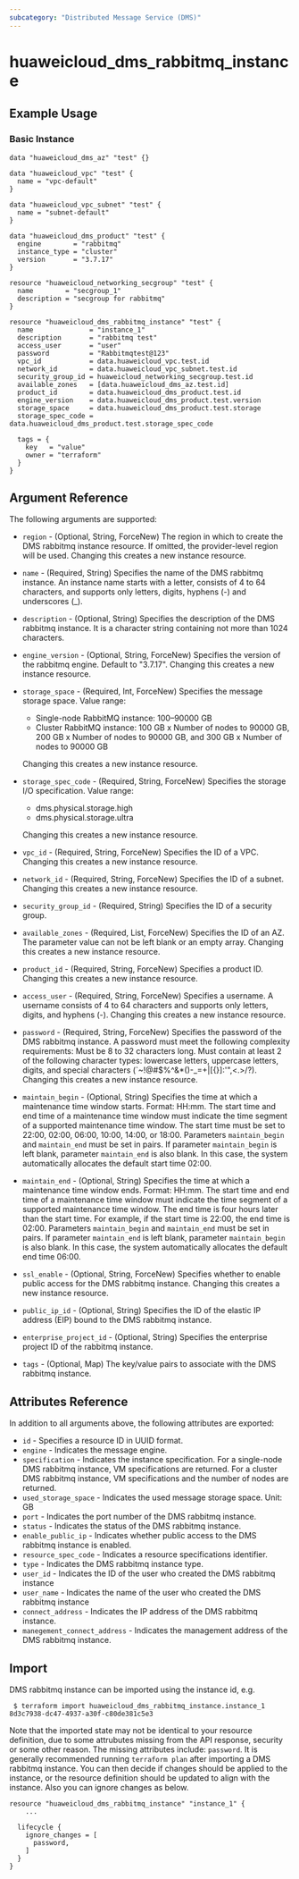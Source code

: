 ```yaml
---
subcategory: "Distributed Message Service (DMS)"
---
```


# huaweicloud_dms_rabbitmq_instance

## Example Usage

### Basic Instance

```hcl
data "huaweicloud_dms_az" "test" {}

data "huaweicloud_vpc" "test" {
  name = "vpc-default"
}

data "huaweicloud_vpc_subnet" "test" {
  name = "subnet-default"
}

data "huaweicloud_dms_product" "test" {
  engine        = "rabbitmq"
  instance_type = "cluster"
  version       = "3.7.17"
}

resource "huaweicloud_networking_secgroup" "test" {
  name        = "secgroup_1"
  description = "secgroup for rabbitmq"
}

resource "huaweicloud_dms_rabbitmq_instance" "test" {
  name              = "instance_1"
  description       = "rabbitmq test"
  access_user       = "user"
  password          = "Rabbitmqtest@123"
  vpc_id            = data.huaweicloud_vpc.test.id
  network_id        = data.huaweicloud_vpc_subnet.test.id
  security_group_id = huaweicloud_networking_secgroup.test.id
  available_zones   = [data.huaweicloud_dms_az.test.id]
  product_id        = data.huaweicloud_dms_product.test.id
  engine_version    = data.huaweicloud_dms_product.test.version
  storage_space     = data.huaweicloud_dms_product.test.storage
  storage_spec_code = data.huaweicloud_dms_product.test.storage_spec_code

  tags = {
    key   = "value"
    owner = "terraform"
  }
}
```

## Argument Reference

The following arguments are supported:

* `region` - (Optional, String, ForceNew) The region in which to create the DMS rabbitmq instance resource.
  If omitted, the provider-level region will be used. Changing this creates a new instance resource.

* `name` - (Required, String) Specifies the name of the DMS rabbitmq instance. An instance name starts with a letter,
    consists of 4 to 64 characters, and supports only letters, digits, hyphens (-) and underscores (_).

* `description` - (Optional, String) Specifies the description of the DMS rabbitmq instance. It is a character
    string containing not more than 1024 characters.

* `engine_version` - (Optional, String, ForceNew) Specifies the version of the rabbitmq engine. Default to "3.7.17".
    Changing this creates a new instance resource.

* `storage_space` - (Required, Int, ForceNew) Specifies the message storage space. Value range:
    - Single-node RabbitMQ instance: 100–90000 GB
    - Cluster RabbitMQ instance: 100 GB x Number of nodes to 90000 GB, 200 GB x Number of nodes to 90000 GB, and 300 GB x Number of nodes to 90000 GB
    
    Changing this creates a new instance resource.

* `storage_spec_code` - (Required, String, ForceNew) Specifies the storage I/O specification. Value range:
    - dms.physical.storage.high
    - dms.physical.storage.ultra

    Changing this creates a new instance resource.

* `vpc_id` - (Required, String, ForceNew) Specifies the ID of a VPC. Changing this creates a new instance resource.

* `network_id` - (Required, String, ForceNew) Specifies the ID of a subnet.
    Changing this creates a new instance resource.

* `security_group_id` - (Required, String) Specifies the ID of a security group.

* `available_zones` - (Required, List, ForceNew) Specifies the ID of an AZ. The parameter value can not be
    left blank or an empty array. Changing this creates a new instance resource.

* `product_id` - (Required, String, ForceNew) Specifies a product ID. Changing this creates a new instance resource.

* `access_user` - (Required, String, ForceNew) Specifies a username.
    A username consists of 4 to 64 characters and supports only letters, digits, and hyphens (-).
    Changing this creates a new instance resource.

* `password` - (Required, String, ForceNew) Specifies the password of the DMS rabbitmq instance. A password 
    must meet the following complexity requirements: Must be 8 to 32 characters long.
    Must contain at least 2 of the following character types: lowercase letters, uppercase
	letters, digits, and special characters (`~!@#$%^&*()-_=+\|[{}]:'",<.>/?).
    Changing this creates a new instance resource.

* `maintain_begin` - (Optional, String) Specifies the time at which a maintenance time window starts.
    Format: HH:mm.
    The start time and end time of a maintenance time window must indicate the time segment of
	a supported maintenance time window. The start time must be set to 22:00, 02:00, 06:00, 10:00,
    14:00, or 18:00. Parameters `maintain_begin` and `maintain_end` must be set in pairs. If
    parameter `maintain_begin` is left blank, parameter `maintain_end` is also blank. In this case, 
    the system automatically allocates the default start time 02:00.

* `maintain_end` - (Optional, String) Specifies the time at which a maintenance time window ends.
    Format: HH:mm.
    The start time and end time of a maintenance time window must indicate the time segment of
	a supported maintenance time window. The end time is four hours later than the start time.
    For example, if the start time is 22:00, the end time is 02:00. Parameters `maintain_begin`
    and `maintain_end` must be set in pairs. If parameter `maintain_end` is left blank, parameter
    `maintain_begin` is also blank. In this case, the system automatically allocates the default
    end time 06:00.

* `ssl_enable` - (Optional, String, ForceNew) Specifies whether to enable public access for the DMS rabbitmq instance.
    Changing this creates a new instance resource.

* `public_ip_id` - (Optional, String) Specifies the ID of the elastic IP address (EIP)
    bound to the DMS rabbitmq instance.

* `enterprise_project_id` - (Optional, String) Specifies the enterprise project ID of the rabbitmq instance.

* `tags` - (Optional, Map) The key/value pairs to associate with the DMS rabbitmq instance.

## Attributes Reference

In addition to all arguments above, the following attributes are exported:

* `id` - Specifies a resource ID in UUID format.
* `engine` - Indicates the message engine.
* `specification` - Indicates the instance specification. For a single-node DMS rabbitmq instance,
    VM specifications are returned. For a cluster DMS rabbitmq instance, VM specifications and the number of
    nodes are returned.
* `used_storage_space` - Indicates the used message storage space. Unit: GB
* `port` - Indicates the port number of the DMS rabbitmq instance.
* `status` - Indicates the status of the DMS rabbitmq instance.
* `enable_public_ip` - Indicates whether public access to the DMS rabbitmq instance is enabled.
* `resource_spec_code` - Indicates a resource specifications identifier.
* `type` - Indicates the DMS rabbitmq instance type.
* `user_id` - Indicates the ID of the user who created the DMS rabbitmq instance
* `user_name` -	Indicates the name of the user who created the DMS rabbitmq instance
* `connect_address` - Indicates the IP address of the DMS rabbitmq instance.
* `manegement_connect_address` - Indicates the management address of the DMS rabbitmq instance.

## Import

DMS rabbitmq instance can be imported using the instance id, e.g.
```
 $ terraform import huaweicloud_dms_rabbitmq_instance.instance_1 8d3c7938-dc47-4937-a30f-c80de381c5e3
```
Note that the imported state may not be identical to your resource definition, due to some attrubutes missing from
the API response, security or some other reason. The missing attributes include:
`password`.
It is generally recommended running `terraform plan` after importing a DMS rabbitmq instance. You can then decide if
changes should be applied to the instance, or the resource definition should be updated to align with the instance.
Also you can ignore changes as below.
```
resource "huaweicloud_dms_rabbitmq_instance" "instance_1" {
    ...

  lifecycle {
    ignore_changes = [
      password,
    ]
  }
}
```

